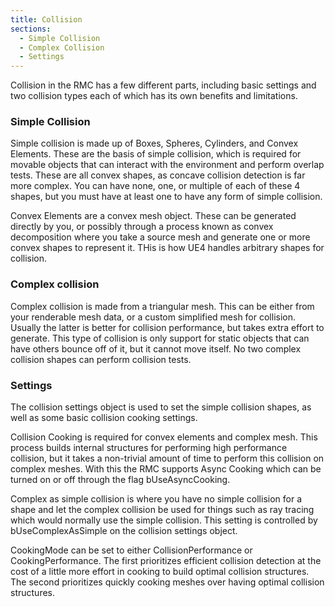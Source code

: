 ```yaml
---
title: Collision
sections:
  - Simple Collision
  - Complex Collision
  - Settings
---
```


Collision in the RMC has a few different parts, including basic settings and two collision types each of which has its own benefits and limitations.

### Simple Collision

Simple collision is made up of Boxes, Spheres, Cylinders, and Convex Elements. These are the basis of simple collision, which is required for movable objects that can interact with the environment and perform overlap tests. These are all convex shapes, as concave collision detection is far more complex. You can have none, one, or multiple of each of these 4 shapes, but you must have at least one to have any form of simple collision.

Convex Elements are a convex mesh object. These can be generated directly by you, or possibly through a process known as convex decomposition where you take a source mesh and generate one or more convex shapes to represent it. THis is how UE4 handles arbitrary shapes for collision.

### Complex collision

Complex collision is made from a triangular mesh. This can be either from your renderable mesh data, or a custom simplified mesh for collision. Usually the latter is better for collision performance, but takes extra effort to generate. This type of collision is only support for static objects that can have others bounce off of it, but it cannot move itself. No two complex collision shapes can perform collision tests.

### Settings

The collision settings object is used to set the simple collision shapes, as well as some basic collision cooking settings.

Collision Cooking is required for convex elements and complex mesh. This process builds internal structures for performing high performance collision, but it takes a non-trivial amount of time to perform this collision on complex meshes. With this the RMC supports Async Cooking which can be turned on or off through the flag bUseAsyncCooking.

Complex as simple collision is where you have no simple collision for a shape and let the complex collision be used for things such as ray tracing which would normally use the simple collision.
This setting is controlled by bUseComplexAsSimple on the collision settings object.

CookingMode can be set to either CollisionPerformance or CookingPerformance. The first prioritizes efficient collision detection at the cost of a little more effort in cooking to build optimal collision structures. The second prioritizes quickly cooking meshes over having optimal collision structures. 
